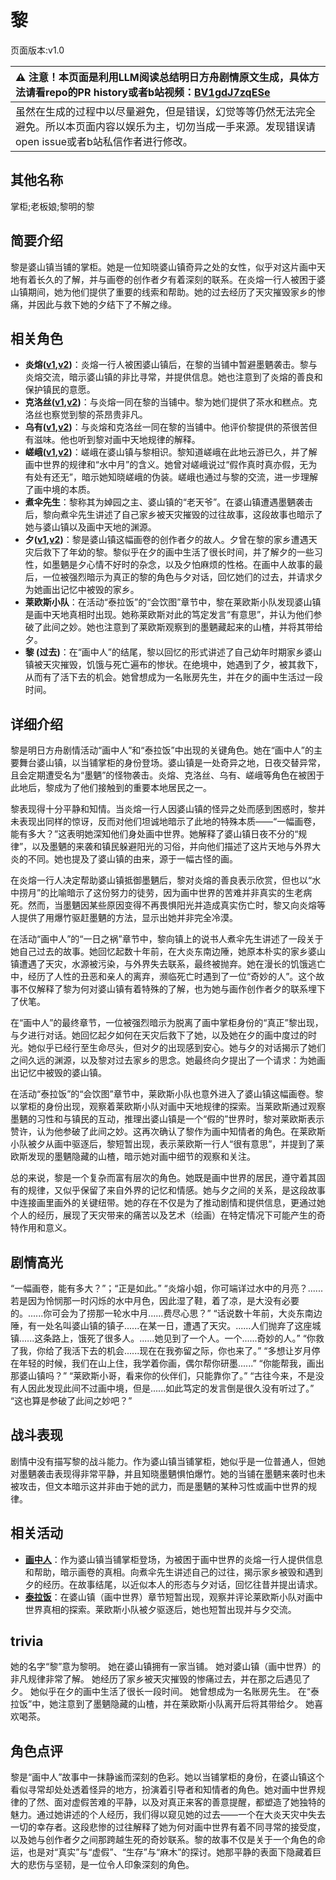 # 黎
页面版本:v1.0
 

| :warning: 注意！本页面是利用LLM阅读总结明日方舟剧情原文生成，具体方法请看repo的PR history或者b站视频：[BV1gdJ7zqESe](https://www.bilibili.com/video/BV1gdJ7zqESe/)         |
|:----------------------------|
| 虽然在生成的过程中以尽量避免，但是错误，幻觉等等仍然无法完全避免。所以本页面内容以娱乐为主，切勿当成一手来源。发现错误请open issue或者b站私信作者进行修改。|



## 其他名称
掌柜;老板娘;黎明的黎
## 简要介绍
黎是婆山镇当铺的掌柜。她是一位知晓婆山镇奇异之处的女性，似乎对这片画中天地有着长久的了解，并与画卷的创作者夕有着深刻的联系。在炎熔一行人被困于婆山镇期间，她为他们提供了重要的线索和帮助。她的过去经历了天灾摧毁家乡的惨痛，并因此与救下她的夕结下了不解之缘。
## 相关角色
-   **炎熔([v1](char_121_lava.md),[v2](../char_v3/char_121_lava.md))**：炎熔一行人被困婆山镇后，在黎的当铺中暂避墨魉袭击。黎与炎熔交流，暗示婆山镇的非比寻常，并提供信息。她也注意到了炎熔的善良和保护镇民的意愿。
-   **克洛丝([v1](char_124_kroos.md),[v2](../char_v3/char_124_kroos.md))**：与炎熔一同在黎的当铺中。黎为她们提供了茶水和糕点。克洛丝也察觉到黎的茶昂贵非凡。
-   **乌有([v1](char_455_nothin.md),[v2](../char_v3/char_455_nothin.md))**：与炎熔和克洛丝一同在黎的当铺中。他评价黎提供的茶很苦但有滋味。他也听到黎对画中天地规律的解释。
-   **嵯峨([v1](char_362_saga.md),[v2](../char_v3/char_362_saga.md))**：嵯峨在婆山镇与黎相识。黎知道嵯峨在此地云游已久，并了解画中世界的规律和“水中月”的含义。她曾对嵯峨说过“假作真时真亦假，无为有处有还无”，暗示她知晓嵯峨的伪装。嵯峨也通过与黎的交流，进一步理解了画中境的本质。
-   **煮伞先生**：黎称其为婥园之主、婆山镇的“老天爷”。在婆山镇遭遇墨魉袭击后，黎向煮伞先生讲述了自己家乡被天灾摧毁的过往故事，这段故事也暗示了她与婆山镇以及画中天地的渊源。
-   **夕([v1](char_2015_dusk.md),[v2](../char_v3/char_2015_dusk.md))**：黎是婆山镇这幅画卷的创作者夕的故人。夕曾在黎的家乡遭遇天灾后救下了年幼的黎。黎似乎在夕的画中生活了很长时间，并了解夕的一些习性，如墨魉是夕心情不好时的杂念，以及夕怕麻烦的性格。在画中人故事的最后，一位被强烈暗示为真正的黎的角色与夕对话，回忆她们的过去，并请求夕为她画出记忆中被毁的家乡。
-   **莱欧斯小队**：在活动“泰拉饭”的“会饮图”章节中，黎在莱欧斯小队发现婆山镇是画中天地真相时出现。她称莱欧斯对此的笃定发言“有意思”，并认为他们参破了此间之妙。她也注意到了莱欧斯观察到的墨魉藏起来的山楂，并将其带给夕。
-   **黎 (过去)**：在“画中人”的结尾，黎以回忆的形式讲述了自己幼年时期家乡婆山镇被天灾摧毁，饥饿与死亡遍布的惨状。在绝境中，她遇到了夕，被其救下，从而有了活下去的机会。她曾想成为一名账房先生，并在夕的画中生活过一段时间。
## 详细介绍
黎是明日方舟剧情活动“画中人”和“泰拉饭”中出现的关键角色。她在“画中人”的主要舞台婆山镇，以当铺掌柜的身份登场。婆山镇是一处奇异之地，日夜交替异常，且会定期遭受名为“墨魉”的怪物袭击。炎熔、克洛丝、乌有、嵯峨等角色在被困于此地后，黎成为了他们接触到的重要本地居民之一。

黎表现得十分平静和知情。当炎熔一行人因婆山镇的怪异之处而感到困惑时，黎并未表现出同样的惊讶，反而对他们坦诚地暗示了此地的特殊本质——“一幅画卷，能有多大？”这表明她深知他们身处画中世界。她解释了婆山镇日夜不分的“规律”，以及墨魉的来袭和镇民躲避阳光的习俗，并向他们描述了这片天地与外界大炎的不同。她也提及了婆山镇的由来，源于一幅古怪的画。

在炎熔一行人决定帮助婆山镇抵御墨魉后，黎对炎熔的善良表示欣赏，但也以“水中捞月”的比喻暗示了这份努力的徒劳，因为画中世界的苦难并非真实的生老病死。然而，当墨魉因某些原因变得不再畏惧阳光并造成真实伤亡时，黎又向炎熔等人提供了用爆竹驱赶墨魉的方法，显示出她并非完全冷漠。

在活动“画中人”的“一日之祸”章节中，黎向镇上的说书人煮伞先生讲述了一段关于她自己过去的故事。她回忆起数十年前，在大炎东南边陲，她原本朴实的家乡婆山镇遭遇了天灾，水源被污染，与外界失去联系，最终被抛弃。她在漫长的饥饿逃亡中，经历了人性的丑恶和亲人的离弃，濒临死亡时遇到了一位“奇妙的人”。这个故事不仅解释了黎为何对婆山镇有着特殊的了解，也为她与画作创作者夕的联系埋下了伏笔。

在“画中人”的最终章节，一位被强烈暗示为脱离了画中掌柜身份的“真正”黎出现，与夕进行对话。她回忆起夕如何在天灾后救下了她，以及她在夕的画中度过的时光。她似乎已经行至生命尽头，但对夕的出现感到安心。她与夕的对话揭示了她们之间久远的渊源，以及黎对过去家乡的思念。她最终向夕提出了一个请求：为她画出记忆中被毁的婆山镇。

在活动“泰拉饭”的“会饮图”章节中，莱欧斯小队也意外进入了婆山镇这幅画卷。黎以掌柜的身份出现，观察着莱欧斯小队对画中天地规律的探索。当莱欧斯通过观察墨魉的习性和与镇民的互动，推理出婆山镇是一个“假的”世界时，黎对莱欧斯表示赞许，认为他参破了此间之妙。这再次确认了黎作为画中知情者的角色。在莱欧斯小队被夕从画中驱逐后，黎短暂出现，表示莱欧斯一行人“很有意思”，并提到了莱欧斯发现的墨魉隐藏的山楂，暗示她对画中细节的观察和关注。

总的来说，黎是一个复杂而富有层次的角色。她既是画中世界的居民，遵守着其固有的规律，又似乎保留了来自外界的记忆和情感。她与夕之间的关系，是这段故事中连接画里画外的关键纽带。她的存在不仅是为了推动剧情和提供信息，更通过她个人的经历，展现了天灾带来的痛苦以及艺术（绘画）在特定情况下可能产生的奇特作用和意义。
## 剧情高光
“一幅画卷，能有多大？”；“正是如此。”
“炎熔小姐，你可端详过水中的月亮？......若是因为怜悯那一时闪烁的水中月色，因此湿了鞋，着了凉，是大没有必要的。......你可会为了捞那一轮水中月......费尽心思？”
“话说数十年前，大炎东南边陲，有一处名叫婆山镇的镇子......在某一日，遭遇了天灾。......人们抛弃了这座城镇......这条路上，饿死了很多人。......她见到了一个人。一个......奇妙的人。”
“你救了我，你给了我活下去的机会......现在在我弥留之际，你也来了。”
“多想让岁月停在年轻的时候，我们在山上住，我学着你画，偶尔帮你研墨......”
“你能帮我，画出那婆山镇吗？”
“莱欧斯小哥，看来你的伙伴们，只能靠你了。”
“古往今来，不是没有人因此发现此间不过画中境，但是......如此笃定的发言倒是很久没有听过了。”
“这也算是参破了此间之妙吧？”
## 战斗表现
剧情中没有描写黎的战斗能力。作为婆山镇当铺掌柜，她似乎是一位普通人，但她对墨魉袭击表现得非常平静，并且知晓墨魉惧怕爆竹。她的当铺在墨魉来袭时也未被攻击，但文本暗示这并非由于她的武力，而是墨魉的某种习性或画中世界的规律。
## 相关活动
-   **[画中人](../stories/act16d5.md)**：作为婆山镇当铺掌柜登场，为被困于画中世界的炎熔一行人提供信息和帮助，暗示画卷的真相。向煮伞先生讲述自己的过往，揭示家乡被毁和遇到夕的经历。在故事结尾，以近似本人的形态与夕对话，回忆往昔并提出请求。
-   **[泰拉饭](../stories/act36side.md)**：在婆山镇（画中世界）章节短暂出现，观察并评论莱欧斯小队对画中世界真相的探索。莱欧斯小队被夕驱逐后，她也短暂出现并与夕交流。
## trivia
她的名字“黎”意为黎明。
她在婆山镇拥有一家当铺。
她对婆山镇（画中世界）的非凡规律非常了解。
她经历了家乡被天灾摧毁的惨痛过去，并在那之后遇见了夕。
她似乎在夕的画中生活了很长一段时间。
她曾想成为一名账房先生。
在“泰拉饭”中，她注意到了墨魉隐藏的山楂，并在莱欧斯小队离开后将其带给夕。
她喜欢喝茶。
## 角色点评
黎是“画中人”故事中一抹静谧而深刻的色彩。她以当铺掌柜的身份，在婆山镇这个看似寻常却处处透着怪异的地方，扮演着引导者和知情者的角色。她对画中世界规律的了然、面对虚假苦难的平静，以及对真正来客的善意提醒，都塑造了她独特的魅力。通过她讲述的个人经历，我们得以窥见她的过去——一个在大炎天灾中失去一切的幸存者。这段悲惨的过往解释了她为何对画中世界有着不同寻常的接受度，以及她与创作者夕之间那跨越生死的奇妙联系。黎的故事不仅是关于一个角色的命运，也是对“真实”与“虚假”、“生存”与“麻木”的探讨。她那平静的表面下隐藏着巨大的悲伤与坚韧，是一位令人印象深刻的角色。